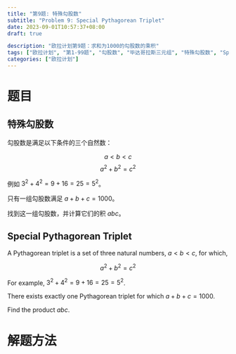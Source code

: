 ```yaml
---
title: "第9题: 特殊勾股数"
subtitle: "Problem 9: Special Pythagorean Triplet"
date: 2023-09-01T10:57:37+08:00
draft: true

description: "欧拉计划第9题：求和为1000的勾股数的乘积"
tags: ["欧拉计划", "第1-99题", "勾股数", "毕达哥拉斯三元组", "特殊勾股数", "Special Pythagorean Triplet"]
categories: ["欧拉计划"]
---
```


# 题目

## 特殊勾股数

勾股数是满足以下条件的三个自然数：

$$a \lt b \lt c$$
$$a^2 + b^2 = c^2$$

例如 $3^2 + 4^2 = 9 + 16 = 25 = 5^2$。

只有一组勾股数满足 $a + b + c = 1000$。

找到这一组勾股数，并计算它们的积 $abc$。

## Special Pythagorean Triplet

A Pythagorean triplet is a set of three natural numbers, $a \lt b \lt c$, for which,

$$a^2 + b^2 = c^2$$

For example, $3^2 + 4^2 = 9 + 16 = 25 = 5^2$.

There exists exactly one Pythagorean triplet for which $a + b + c = 1000$.

Find the product $abc$.

# 解题方法
